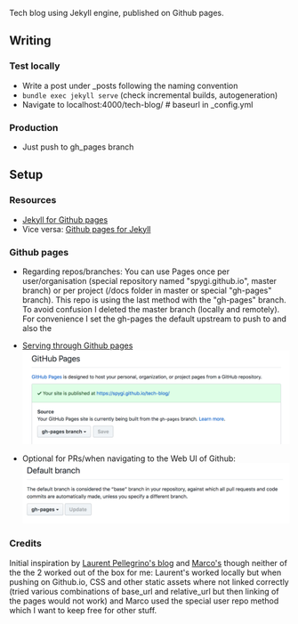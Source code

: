 Tech blog using Jekyll engine, published on Github pages.

## Writing
### Test locally
+ Write a post under \_posts following the naming convention
+ `bundle exec jekyll serve` (check incremental builds, autogeneration)
+ Navigate to localhost:4000/tech-blog/ # baseurl in \_config.yml

### Production
+ Just push to gh_pages branch

## Setup
### Resources
+ [Jekyll for Github pages](https://jekyllrb.com/docs/github-pages/)
+ Vice versa: [Github pages for Jekyll](https://help.github.com/articles/using-jekyll-as-a-static-site-generator-with-github-pages/)

### Github pages
+ Regarding repos/branches: You can use Pages once per user/organisation (special repository named "spygi.github.io", master branch)
or per project (/docs folder in master or special "gh-pages" branch).
This repo is using the last method with the "gh-pages" branch. To avoid confusion I deleted the master branch (locally and remotely). For convenience I set the gh-pages the default upstream to push to and also the

+ [Serving through Github pages](https://help.github.com/articles/configuring-a-publishing-source-for-github-pages/#default-source-settings-for-repositories-without-the-username-naming-scheme) ![Github pages setup](images/readme/github-pages-setup.png "Github pages setup")

+ Optional for PRs/when navigating to the Web UI of Github:
![Default branch setting on Github](images/readme/github-default-branch.png "Default branch setting on Github")

### Credits
Initial inspiration by [Laurent Pellegrino's blog](http://www.pellegrino.link/) and [Marco's](http://mziccard.me/) though neither of the the 2 worked out of the box for me: Laurent's worked locally but when pushing on Github.io, CSS and other static assets where not linked correctly (tried various combinations of base_url and relative_url but then linking of the pages would not work) and Marco used the special user repo method which I want to keep free for other stuff.
